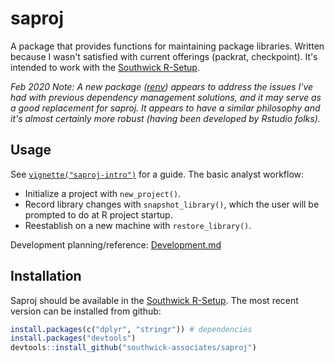 
# saproj

A package that provides functions for  maintaining package libraries. Written because I wasn't satisfied with current offerings (packrat, checkpoint). It's intended to work with the [Southwick R-Setup](https://github.com/southwick-associates/R-setup).

*Feb 2020 Note: A new package ([renv](https://rstudio.github.io/renv/index.html)) appears to address the issues I've had with previous dependency management solutions, and it may serve as a good replacement for saproj. It appears to have a similar philosophy and it's almost certainly more robust (having been developed by Rstudio folks).*

## Usage

See [`vignette("saproj-intro")`](vignettes/saproj-intro.md) for a guide. The basic analyst workflow:

- Initialize a project with `new_project()`.
- Record library changes with `snapshot_library()`, which the user will be prompted to do at R project startup.
- Reestablish on a new machine with `restore_library()`.

Development planning/reference: [Development.md](Development.md) 

## Installation

Saproj should be available in the [Southwick R-Setup](https://github.com/southwick-associates/R-setup). The most recent version can be installed from github:

``` r
install.packages(c("dplyr", "stringr")) # dependencies
install.packages("devtools")
devtools::install_github("southwick-associates/saproj")
```

